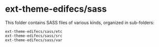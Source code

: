 # ext-theme-edifecs/sass

This folder contains SASS files of various kinds, organized in sub-folders:

    ext-theme-edifecs/sass/etc
    ext-theme-edifecs/sass/src
    ext-theme-edifecs/sass/var
